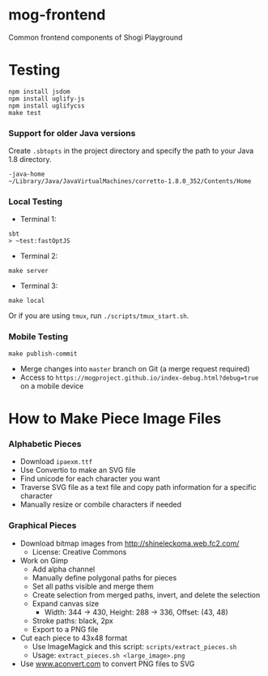 # mog-frontend
Common frontend components of Shogi Playground

# Testing

```
npm install jsdom
npm install uglify-js
npm install uglifycss
make test
```

### Support for older Java versions

Create `.sbtopts` in the project directory and specify the path to your Java 1.8 directory.

```
-java-home
~/Library/Java/JavaVirtualMachines/corretto-1.8.0_352/Contents/Home
```

### Local Testing

- Terminal 1:

```
sbt
> ~test:fastOptJS
```

- Terminal 2:

```
make server
```

- Terminal 3:

```
make local
```

Or if you are using `tmux`, run `./scripts/tmux_start.sh`.


### Mobile Testing

```
make publish-commit
```

- Merge changes into `master` branch on Git (a merge request required)
- Access to `https://mogproject.github.io/index-debug.html?debug=true` on a mobile device



# How to Make Piece Image Files

### Alphabetic Pieces

- Download `ipaexm.ttf`
- Use Convertio to make an SVG file
- Find unicode for each character you want
- Traverse SVG file as a text file and copy path information for a specific character
- Manually resize or combile characters if needed

### Graphical Pieces

- Download bitmap images from http://shineleckoma.web.fc2.com/
  - License: Creative Commons
- Work on Gimp
  - Add alpha channel
  - Manually define polygonal paths for pieces
  - Set all paths visible and merge them
  - Create selection from merged paths, invert, and delete the selection
  - Expand canvas size
    - Width: 344 -> 430, Height: 288 -> 336, Offset: (43, 48)
  - Stroke paths: black, 2px
  - Export to a PNG file
- Cut each piece to 43x48 format
  - Use ImageMagick and this script: `scripts/extract_pieces.sh`
  - Usage: `extract_pieces.sh <large_image>.png`
- Use www.aconvert.com to convert PNG files to SVG

